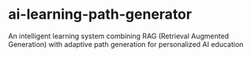 # ai-learning-path-generator
An intelligent learning system combining RAG (Retrieval Augmented Generation) with adaptive path generation for personalized AI education
